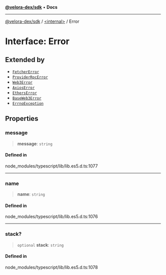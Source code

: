 [**@velora-dex/sdk**](../../README.md) • **Docs**

***

[@velora-dex/sdk](../../globals.md) / [\<internal\>](../README.md) / Error

# Interface: Error

## Extended by

- [`FetcherError`](../../classes/FetcherError.md)
- [`ProviderRpcError`](ProviderRpcError.md)
- [`Web3Error`](../namespaces/Users_andriishymkiv_paraswap_paraswap-sdk_node_modules_web3-types_lib_commonjs_index/interfaces/Web3Error.md)
- [`AxiosError`](../classes/AxiosError.md)
- [`EthersError`](EthersError.md)
- [`BaseWeb3Error`](../classes/BaseWeb3Error.md)
- [`ErrnoException`](ErrnoException.md)

## Properties

### message

> **message**: `string`

#### Defined in

node\_modules/typescript/lib/lib.es5.d.ts:1077

***

### name

> **name**: `string`

#### Defined in

node\_modules/typescript/lib/lib.es5.d.ts:1076

***

### stack?

> `optional` **stack**: `string`

#### Defined in

node\_modules/typescript/lib/lib.es5.d.ts:1078
